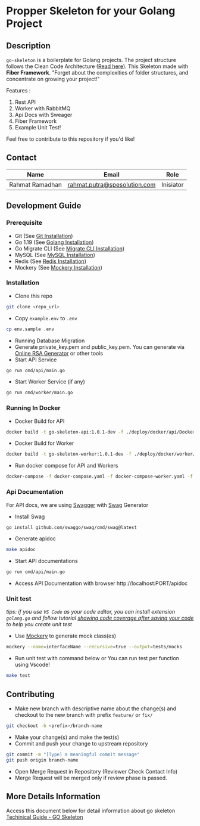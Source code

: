 
# Propper Skeleton for your Golang Project

## Description
`go-skeleton` is a boilerplate for Golang projects. The project structure follows the Clean Code Architecture ([Read here](https://blog.cleancoder.com/uncle-bob/2012/08/13/the-clean-architecture.html)). This Skeleton made with **Fiber Framework**.  "Forget about the complexities of folder structures, and concentrate on growing your project!"

Features : 
1. Rest API
2. Worker with RabbitMQ
3. Api Docs with Sweager
4. Fiber Framework
5. Example Unit Test!

Feel free to contribute to this repository if you'd like!

## Contact
| Name              | Email                           | Role       |
| :----------------:|:-------------------------------:|:----------:|
| Rahmat Ramadhan  | rahmat.putra@spesolution.com    | Inisiator   |


## Development Guide
### Prerequisite

- Git (See [Git Installation](https://git-scm.com/book/en/v2/Getting-Started-Installing-Git))
- Go 1.19 (See [Golang Installation](https://golang.org/doc/install))
- Go Migrate CLI (See [Migrate CLI Installation](https://github.com/golang-migrate/migrate/tree/master/cmd/migrate))
- MySQL (See [MySQL Installation](https://dev.mysql.com/doc/mysql-installation-excerpt/5.7/en/))
- Redis (See [Redis Installation](https://redis.io/docs/getting-started/installation/))
- Mockery (See [Mockery Installation](https://github.com/vektra/mockery))

### Installation
- Clone this repo
```sh
git clone <repo_url>
```
- Copy `example.env` to `.env`
```sh
cp env.sample .env
```
- Running Database Migration
- Generate private_key.pem and public_key.pem. You can generate via [Online RSA Generator](https://travistidwell.com/jsencrypt/demo/) or other tools
- Start API Service
```sh
go run cmd/api/main.go
```
- Start Worker Service (if any)
```sh
go run cmd/worker/main.go
```

### Running In Docker
- Docker Build for API
```sh
docker build -t go-skeleton-api:1.0.1-dev -f ./deploy/docker/api/Dockerfile .
```
- Docker Build for Worker
```sh
docker build -t go-skeleton-worker:1.0.1-dev -f ./deploy/docker/worker/Dockerfile .
```
- Run docker compose for API and Workers
```sh
docker-compose -f docker-compose.yaml -f docker-compose-worker.yaml -f docker-compose-worker-2.yaml up -d
```

### Api Documentation

For API docs, we are using [Swagger](https://swagger.io/) with [Swag](https://github.com/swaggo/swag) Generator
- Install Swag
```sh
go install github.com/swaggo/swag/cmd/swag@latest
```

- Generate apidoc
```sh
make apidoc
```
- Start API documentations
```sh
go run cmd/api/main.go
```
- Access API Documentation with  browser http://localhost:PORT/apidoc

### Unit test
*tips: if you use `VS Code` as your code editor, you can install extension `golang.go` and follow tutorial [showing code coverage after saving your code](https://dev.to/vuong/golang-in-vscode-show-code-coverage-of-after-saving-test-8g0) to help you create unit test*

- Use [Mockery](https://github.com/vektra/mockery) to generate mock class(es)
```sh
mockery --name=interfaceName --recursive=true --output=tests/mocks
```
- Run unit test with command below or You can run test per function using Vscode!
```sh
make test
```

## Contributing
- Make new branch with descriptive name about the change(s) and checkout to the new branch with prefix `feature/` or `fix/`
```sh
git checkout -b <prefix>/branch-name
```
- Make your change(s) and make the test(s)
- Commit and push your change to upstream repository
```sh
git commit -m "[Type] a meaningful commit message"
git push origin branch-name
```
- Open Merge Request in Repository (Reviewer Check Contact Info)
- Merge Request will be merged only if review phase is passed.

## More Details Information
Access this document below for detail information about go skeleton
[Techinical Guide - GO Skeleton](https://docs.google.com/document/d/1R0xKkQz-iK7Bovx-F9cZkJFUo6yVtAy1j9L8QUeM2tk/edit?usp=sharing )